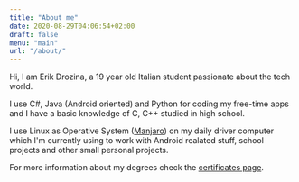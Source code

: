 ```yaml
---
title: "About me"
date: 2020-08-29T04:06:54+02:00
draft: false
menu: "main"
url: "/about/"
---
```


Hi, I am Erik Drozina, a 19 year old Italian student passionate about the tech world.

I use  C#, Java (Android oriented) and Python for coding my free-time apps and I have a basic knowledge of C, C++ studied in high school.

I use Linux as Operative System ([Manjaro](https://manjaro.org/)) on my daily driver computer which I'm currently using to work with Android realated stuff, school projects and other small personal projects.

For more information about my degrees check the [certificates page](/certificates).
